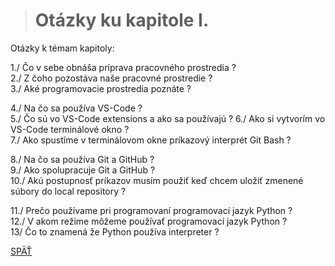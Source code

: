 ># Otázky ku kapitole I.

Otázky k témam kapitoly:

1./ Čo v sebe obnáša príprava pracovného prostredia ?\
2./ Z čoho pozostáva naše pracovné prostredie ?\
3./ Aké programovacie prostredia poznáte ?

4./ Na čo sa používa VS-Code ?\
5./ Čo sú vo VS-Code extensions a ako sa používajú ?
6./ Ako si vytvorím vo VS-Code terminálové okno ?\
7./ Ako spustíme v terminálovom okne príkazový interprét Git Bash ?

8./ Na čo sa používa Git a GitHub ?\
9./ Ako spolupracuje Git a GitHub ?\
10./ Akú postupnosť príkazov musím použiť keď chcem uložiť zmenené súbory do local repository ?

11./ Prečo používame pri programovaní programovací jazyk Python ?\
12./ V akom režime môžeme používať programovací jazyk Python ?\
13/ Čo to znamená že Python používa interpreter ?


[SPÄŤ](../Obsah.md)
